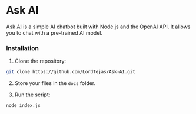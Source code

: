 # Ask AI

Ask AI is a simple AI chatbot built with Node.js and the OpenAI API. It allows you to chat with a pre-trained AI model.


### Installation

1. Clone the repository:

```bash
git clone https://github.com/LordTejas/Ask-AI.git
```


2. Store your files in the `docs` folder.

3. Run the script:

```bash
node index.js
``` 
